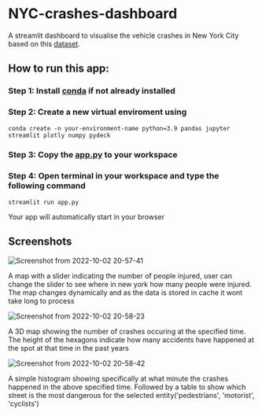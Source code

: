 # NYC-crashes-dashboard
A streamlit dashboard to visualise the vehicle crashes in New York City based on this [dataset](https://www.kaggle.com/datasets/vadodariyakeyur/motor-vehicle-collisions-nyc).

## How to run this app:

### Step 1: Install [conda](https://docs.conda.io/en/latest/miniconda.html) if not already installed

### Step 2: Create a new virtual enviroment using 
`conda create -n your-environment-name python=3.9 pandas jupyter streamlit plotly numpy pydeck`

### Step 3: Copy the [app.py](./app.py) to your workspace

### Step 4: Open terminal in your workspace and type the following command
`streamlit run app.py`

Your app will automatically start in your browser



## Screenshots
![Screenshot from 2022-10-02 20-57-41](https://user-images.githubusercontent.com/41267142/193462319-9d390ec1-7ed3-4542-ab42-55c2d4d07141.png)

A map with a slider indicating the number of people injured, user can change the slider to see where in new york how many people were injured. The map changes dynamically and as the data is stored in cache it wont take long to process

![Screenshot from 2022-10-02 20-58-23](https://user-images.githubusercontent.com/41267142/193462321-8c8b19c9-d766-4a34-9f31-3fa542dc0f85.png)

A 3D map showing the number of crashes occuring at the specified time. The height of the hexagons indicate how many accidents have happened at the spot at that time in the past years

![Screenshot from 2022-10-02 20-58-42](https://user-images.githubusercontent.com/41267142/193462325-227ff0e0-6fcd-4e38-9fb2-4ab117ed815e.png)

A simple histogram showing specifically at what minute the crashes happened in the above specified time. Followed by a table to show which street is the most dangerous for the selected entity('pedestrians', 'motorist', 'cyclists')

